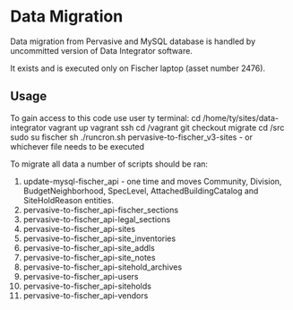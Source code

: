 # Data Migration

Data migration from Pervasive and MySQL database is handled by uncommitted version of Data Integrator software.

It exists and is executed only on Fischer laptop (asset number 2476).

## Usage
To gain access to this code use user ty
terminal:
    cd /home/ty/sites/data-integrator
    vagrant up
    vagrant ssh
    cd /vagrant
    git checkout migrate 
    cd /src
    sudo su fischer
    sh ./runcron.sh pervasive-to-fischer_v3-sites - or whichever file needs to be executed

To migrate all data a number of scripts should be ran:
1. update-mysql-fischer_api - one time and moves Community, Division, BudgetNeighborhood, SpecLevel, AttachedBuildingCatalog and SiteHoldReason entities.
2. pervasive-to-fischer_api-fischer_sections
3. pervasive-to-fischer_api-legal_sections
4. pervasive-to-fischer_api-sites
5. pervasive-to-fischer_api-site_inventories
6. pervasive-to-fischer_api-site_addls
7. pervasive-to-fischer_api-site_notes
8. pervasive-to-fischer_api-sitehold_archives
9. pervasive-to-fischer_api-users
10. pervasive-to-fischer_api-siteholds
11. pervasive-to-fischer_api-vendors
